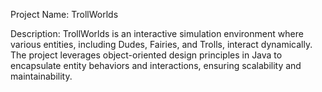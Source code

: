 Project Name: TrollWorlds

Description:
TrollWorlds is an interactive simulation environment where various entities, including Dudes, Fairies, and Trolls, interact dynamically. The project leverages object-oriented design principles in Java to encapsulate entity behaviors and interactions, ensuring scalability and maintainability.
